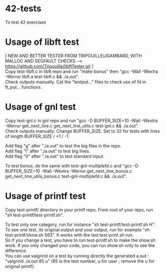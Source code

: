 # 42-tests
To test 42 exercises

# Usage of libft test
[ NEW AND BETTER TESTER FROM TRIPOUILLE/JGAMBARD, WITH MALLOC AND SEGFAULT CHECKS --> https://github.com/Tripouille/libftTester.git ]  
Copy test-libft.c in libft repo and run "make bonus" then "gcc -Wall -Wextra -Werror libft.a test-libft.c && ./a.out".\
Check outputs manually. Cat the "testput..." files to check use of fd in ft_put... functions.

# Usage of gnl test
Copy test-gnl.c in gnl repo and run "gcc -D BUFFER_SIZE=10 -Wall -Wextra -Werror get_next_line.c get_next_line_utils.c test-gnl.c && ./a.out".\
Check outputs manually. Change BUFFER_SIZE. Set to 32 for tests with lines of length BUFFER_SIZE / +1 / -1.


Add flag "g" after "./a.out" to test the big files in the repo.\
Add flag "l" after "./a.out" to test big lines.\
Add flag "0" after "./a.out" to test standard input.


To test bonus, do the same with test-gnl-multiplefd.c and "gcc -D BUFFER_SIZE=10 -Wall -Wextra -Werror get_next_line_bonus.c get_next_line_utils_bonus.c test-gnl-multiplefd.c && ./a.out".

# Usage of printf test
Copy test-printf/ directory in your printf repo. From root of your repo, run "sh test-printf/test-printf.sh".


To test only one category, run for instance "sh test-printf/test-printf.sh H".\
To see one test, its original output and your output, run for example "sh test-printf/show.sh 563". It works with the last test-print.sh run.\
So if you change a test, you have to run test-printf.sh to make the show.sh work. If you only changed your code, you can run show.sh only to see the difference.\
You can use valgrind on a test by running directly the generated a.out : "valgrind ./a.out 85 u" (85 is the test number, u for user ; remove the u for original printf).
